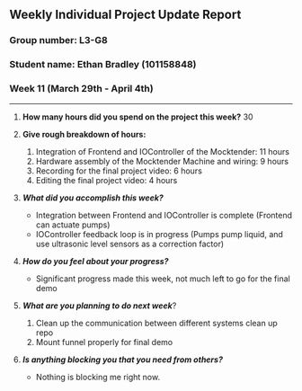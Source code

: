 ## Weekly Individual Project Update Report
### Group number: L3-G8
### Student name: Ethan Bradley (101158848)

### Week 11 (March 29th - April 4th)
___
1. **How many hours did you spend on the project this week?** 30

2. **Give rough breakdown of hours:**
   1. Integration of Frontend and IOController of the Mocktender: 11 hours
   2. Hardware assembly of the Mocktender Machine and wiring: 9 hours
   3. Recording for the final project video: 6 hours
   4. Editing the final project video: 4 hours

3. ***What did you accomplish this week?***
   - Integration between Frontend and IOController is complete (Frontend can actuate pumps)
   - IOController feedback loop is in progress (Pumps pump liquid, and use ultrasonic level sensors as a correction factor)
  
4. ***How do you feel about your progress?***
   - Significant progress made this week, not much left to go for the final demo

5. ***What are you planning to do next week***? 
   1. Clean up the communication between different systems clean up repo
   2. Mount funnel properly for final demo

6. ***Is anything blocking you that you need from others?*** 
   - Nothing is blocking me right now.
